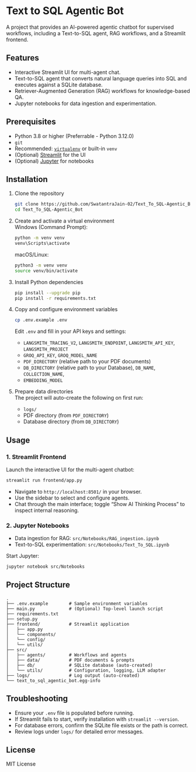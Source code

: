 # Text to SQL Agentic Bot

A project that provides an AI-powered agentic chatbot for supervised workflows, including a Text-to-SQL agent, RAG workflows, and a Streamlit frontend.

## Features

- Interactive Streamlit UI for multi-agent chat.
- Text-to-SQL agent that converts natural language queries into SQL and executes against a SQLite database.
- Retriever-Augmented Generation (RAG) workflows for knowledge-based QA.
- Jupyter notebooks for data ingestion and experimentation.

## Prerequisites

- Python 3.8 or higher (Preferrable - Python 3.12.0)  
- `git`  
- Recommended: [`virtualenv`](https://pypi.org/project/virtualenv/) or built-in `venv`  
- (Optional) [Streamlit](https://streamlit.io/) for the UI  
- (Optional) [Jupyter](https://jupyter.org/) for notebooks  

## Installation

1. Clone the repository  
   ```bash
   git clone https://github.com/SwatantraJain-02/Text_To_SQL-Agentic_Bot.git
   cd Text_To_SQL-Agentic_Bot
   ```

2. Create and activate a virtual environment  
   Windows (Command Prompt):  
   ```bash
   python -m venv venv
   venv\Scripts\activate
   ```  
   macOS/Linux:  
   ```bash
   python3 -m venv venv
   source venv/bin/activate
   ```

3. Install Python dependencies  
   ```bash
   pip install --upgrade pip
   pip install -r requirements.txt
   ```

4. Copy and configure environment variables  
   ```bash
   cp .env.example .env
   ```  
   Edit `.env` and fill in your API keys and settings:  
   - `LANGSMITH_TRACING_V2`, `LANGSMITH_ENDPOINT`, `LANGSMITH_API_KEY`, `LANGSMITH_PROJECT`  
   - `GROQ_API_KEY`, `GROQ_MODEL_NAME`  
   - `PDF_DIRECTORY` (relative path to your PDF documents)  
   - `DB_DIRECTORY` (relative path to your Database), `DB_NAME`, `COLLECTION_NAME`,
   - `EMBEDDING_MODEL`

5. Prepare data directories  
   The project will auto-create the following on first run:  
   - `logs/` 
   - PDF directory (from `PDF_DIRECTORY`)  
   - Database directory (from `DB_DIRECTORY`)  

## Usage

### 1. Streamlit Frontend

Launch the interactive UI for the multi-agent chatbot:

```bash
streamlit run frontend/app.py
```

- Navigate to `http://localhost:8501/` in your browser.
- Use the sidebar to select and configure agents.
- Chat through the main interface; toggle “Show AI Thinking Process” to inspect internal reasoning.

### 2. Jupyter Notebooks

- Data ingestion for RAG: `src/Notebooks/RAG_ingestion.ipynb`  
- Text-to-SQL experimentation: `src/Notebooks/Text_To_SQL.ipynb`  

Start Jupyter:

```bash
jupyter notebook src/Notebooks
```

## Project Structure

```
.
├── .env.example        # Sample environment variables
├── main.py             # (Optional) Top-level launch script
├── requirements.txt
├── setup.py
├── frontend/           # Streamlit application
│   ├── app.py
│   └── components/
│   └── config/
│   └── utils/
├── src/
│   ├── agents/         # Workflows and agents
│   ├── data/           # PDF documents & prompts
│   ├── db/             # SQLite database (auto-created)
│   └── utils/          # Configuration, logging, LLM adapter
├── logs/               # Log output (auto-created)
└── text_to_sql_agentic_bot.egg-info
```

## Troubleshooting

- Ensure your `.env` file is populated before running.  
- If Streamlit fails to start, verify installation with `streamlit --version`.  
- For database errors, confirm the SQLite file exists or the path is correct.  
- Review logs under `logs/` for detailed error messages.

## License

MIT License
